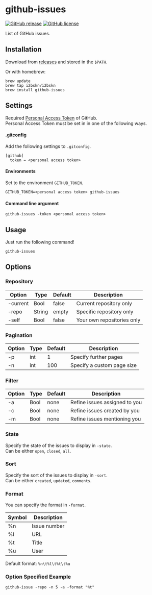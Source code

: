 github-issues
=============

[![GitHub release](https://img.shields.io/github/release/i2bskn/github-issues.svg?style=flat-square)](https://github.com/i2bskn/github-issues/releases)
[![GitHub license](https://img.shields.io/github/license/i2bskn/github-issues.svg?style=flat-square)](https://github.com/i2bskn/github-issues/blob/master/LICENSE.txt)

List of GitHub issues.

Installation
------------

Download from [releases](https://github.com/i2bskn/github-issues/releases) and stored in the `$PATH`.  

Or with homebrew:

```
brew update
brew tap i2bskn/i2bskn
brew install github-issues
```

Settings
--------

Required [Personal Access Token](https://help.github.com/articles/creating-an-access-token-for-command-line-use/) of GitHub.  
Personal Access Token must be set in in one of the following ways.

#### .gitconfig

Add the following settings to `.gitconfig`.

```
[github]
  token = <personal access token>
```

#### Environments

Set to the environment `GITHUB_TOKEN`.

```
GITHUB_TOKEN=<personal access token> github-issues
```

#### Command line argument

```
github-issues -token <personal access token>
```

Usage
-----

Just run the following command!

```
github-issues
```

Options
-------

### Repository

|Option|Type|Default|Description|
|------|----|-------|-----------|
|-current|Bool|false|Current repository only|
|-repo|String|empty|Specific repository only|
|-self|Bool|false|Your own repositories only|

### Pagination

|Option|Type|Default|Description|
|------|----|-------|-----------|
|-p|int|1|Specify further pages|
|-n|int|100|Specify a custom page size|

### Filter

|Option|Type|Default|Description|
|------|----|-------|-----------|
|-a|Bool|none|Refine issues assigned to you|
|-c|Bool|none|Refine issues created by you|
|-m|Bool|none|Refine issues mentioning you|

### State

Specify the state of the issues to display in `-state`.  
Can be either `open`, `closed`, `all`.

### Sort

Specify the sort of the issues to display in `-sort`.  
Can be either `created`, `updated`, `comments`.

### Format

You can specify the format in `-format`.

|Symbol|Description|
|------|-----------|
|%n|Issue number|
|%l|URL|
|%t|Title|
|%u|User|

Default format: `%n\t%l\t%t\t%u`

### Option Specified Example

```
github-issue -repo -n 5 -a -format "%t"
```
